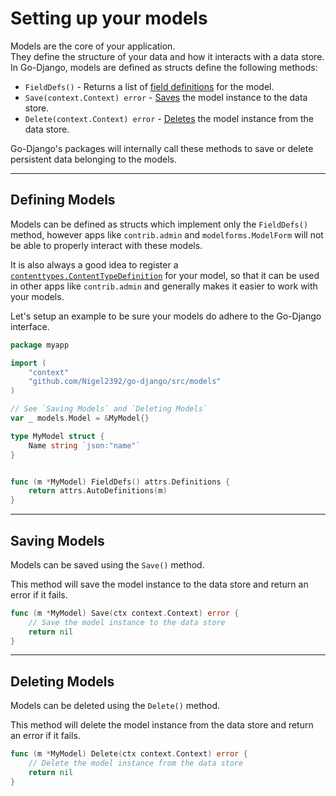 # Setting up your models

Models are the core of your application.  
They define the structure of your data and how it interacts with a data store.
In Go-Django, models are defined as structs define the following methods:

- `FieldDefs()` - Returns a list of [field definitions](./attrs.md#defining-model-attributes) for the model.
- `Save(context.Context) error` - [Saves](./#saving-models) the model instance to the data store.
- `Delete(context.Context) error` - [Deletes](./#deleting-models) the model instance from the data store.

Go-Django's packages will internally call these methods to save or delete persistent data belonging to the models.

---

## Defining Models

Models can be defined as structs which implement only the `FieldDefs()` method, however apps like `contrib.admin` and `modelforms.ModelForm` will not  
be able to properly interact with these models.

It is also always a good idea to register a [`contenttypes.ContentTypeDefinition`](./contenttypes.md#registering-a-content-type) for your model, so that it can be used in other apps like `contrib.admin` and generally makes it easier to work with your models.

Let's setup an example to be sure your models do adhere to the Go-Django interface.

```go
package myapp

import (
    "context"
    "github.com/Nigel2392/go-django/src/models"
)

// See `Saving Models` and `Deleting Models`
var _ models.Model = &MyModel{}

type MyModel struct {
    Name string `json:"name"`
}


func (m *MyModel) FieldDefs() attrs.Definitions {
    return attrs.AutoDefinitions(m)
}
```

---

## Saving Models

Models can be saved using the `Save()` method.

This method will save the model instance to the data store and return an error if it fails.

```go
func (m *MyModel) Save(ctx context.Context) error {
    // Save the model instance to the data store
    return nil
}
```

---

## Deleting Models

Models can be deleted using the `Delete()` method.

This method will delete the model instance from the data store and return an error if it fails.

```go
func (m *MyModel) Delete(ctx context.Context) error {
    // Delete the model instance from the data store
    return nil
}
```

